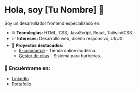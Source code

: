 # Hola, soy [Tu Nombre] 👋

Soy un desarrollador frontend especializado en:

- 🌐 **Tecnologías:** HTML, CSS, JavaScript, React, TailwindCSS.
- 📈 **Intereses:** Desarrollo web, diseño responsivo, UI/UX.
- 🚀 **Proyectos destacados:**
  - [E-commerce](https://github.com/tuusuario/ecommerce) - Tienda online moderna.
  - [Gestor de citas](https://github.com/tuusuario/gestor-citas) - Sistema para barberías.

### 🌟 Encuéntrame en:
- [LinkedIn](https://linkedin.com/in/tuusuario)
- [Portafolio](https://tuportafolio.com)